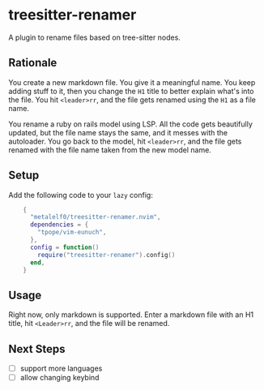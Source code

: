 # treesitter-renamer

A plugin to rename files based on tree-sitter nodes.

## Rationale

You create a new markdown file. You give it a meaningful name. You keep adding stuff to it, then you change the `H1` title to better explain what's into the file. You hit `<leader>rr`, and the file gets renamed using the `H1` as a file name.

You rename a ruby on rails model using LSP. All the code gets beautifully updated, but the file name stays the same, and it messes with the autoloader. You go back to the model, hit `<leader>rr`, and the file gets renamed with the file name taken from the new model name.

## Setup

Add the following code to your `lazy` config:

```lua
    {
      "metalelf0/treesitter-renamer.nvim",
      dependencies = {
        "tpope/vim-eunuch",
      },
      config = function()
        require("treesitter-renamer").config()
      end,
    }
```

## Usage

Right now, only markdown is supported. Enter a markdown file with an H1 title, hit `<Leader>rr`, and the file will be renamed.

## Next Steps

- [ ] support more languages
- [ ] allow changing keybind
